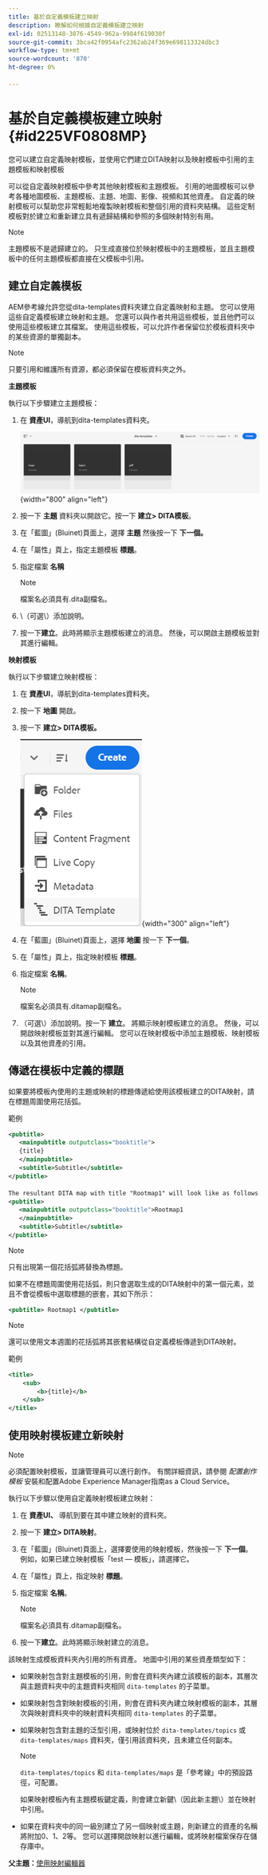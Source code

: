```yaml
---
title: 基於自定義模板建立映射
description: 瞭解如何根據自定義模板建立映射
exl-id: 02513148-3876-4549-962a-9984f619030f
source-git-commit: 3bca42f0954afc2362ab24f369e698113324dbc3
workflow-type: tm+mt
source-wordcount: '870'
ht-degree: 0%

---
```


# 基於自定義模板建立映射 {#id225VF0808MP}

您可以建立自定義映射模板，並使用它們建立DITA映射以及映射模板中引用的主題模板和映射模板

可以從自定義映射模板中參考其他映射模板和主題模板。 引用的地圖模板可以參考各種地圖模板、主題模板、主題、地圖、影像、視頻和其他資產。 自定義的映射模板可以幫助您非常輕鬆地複製映射模板和整個引用的資料夾結構。 這些定制模板對於建立和重新建立具有遞歸結構和參照的多個映射特別有用。

>[!NOTE]
>
> 主題模板不是遞歸建立的。 只生成直接位於映射模板中的主題模板，並且主題模板中的任何主題模板都直接在父模板中引用。

## 建立自定義模板

AEM參考線允許您從dita-templates資料夾建立自定義映射和主題。 您可以使用這些自定義模板建立映射和主題。 您還可以與作者共用這些模板，並且他們可以使用這些模板建立其檔案。 使用這些模板，可以允許作者保留位於模板資料夾中的某些資源的單獨副本。

>[!NOTE]
>
> 只要引用和維護所有資源，都必須保留在模板資料夾之外。

**主題模板**

執行以下步驟建立主題模板：

1. 在 **資產UI**，導航到dita-templates資料夾。

   ![](images/dita-templates.png){width="800" align="left"}

1. 按一下 **主題** 資料夾以開啟它。按一下 **建立\> DITA模板**。
1. 在「藍圖」(Bluinet)頁面上，選擇 **主題** 然後按一下 **下一個。**
1. 在「屬性」頁上，指定主題模板 **標題**。
1. 指定檔案 **名稱**

   >[!NOTE]
   >
   > 檔案名必須具有.dita副檔名。

1. \（可選\）添加說明。
1. 按一下&#x200B;**建立**。此時將顯示主題模板建立的消息。 然後，可以開啟主題模板並對其進行編輯。

**映射模板**

執行以下步驟建立映射模板：

1. 在 **資產UI**，導航到dita-templates資料夾。
1. 按一下 **地圖** 開啟。
1. 按一下 **建立\> DITA模板。**

   ![](images/create-dita-template.png){width="300" align="left"}

1. 在「藍圖」(Bluinet)頁面上，選擇 **地圖** 按一下 **下一個**。
1. 在「屬性」頁上，指定映射模板 **標題**。
1. 指定檔案 **名稱**。

   >[!NOTE]
   >
   > 檔案名必須具有.ditamap副檔名。

1. （可選\）添加說明。按一下 **建立**。 將顯示映射模板建立的消息。 然後，可以開啟映射模板並對其進行編輯。 您可以在映射模板中添加主題模板、映射模板以及其他資產的引用。

## 傳遞在模板中定義的標題

如果要將模板內使用的主題或映射的標題傳遞給使用該模板建立的DITA映射，請在標題周圍使用花括弧。

範例

```XML
<pubtitle>
   <mainpubtitle outputclass="booktitle">
   {title}
   </mainpubtitle>
   <subtitle>Subtitle</subtitle>
</pubtitle>

The resultant DITA map with title "Rootmap1" will look like as follows:
<pubtitle>
   <mainpubtitle outputclass="booktitle">Rootmap1
   </mainpubtitle>
   <subtitle>Subtitle</subtitle>
</pubtitle>
```

>[!NOTE]
> 只有出現第一個花括弧將替換為標題。

如果不在標題周圍使用花括弧，則只會選取生成的DITA映射中的第一個元素，並且不會從模板中選取標題的嵌套，其如下所示：

```XML
<pubtitle> Rootmap1 </pubtitle>
```

>[!NOTE]
> 還可以使用文本週圍的花括弧將其嵌套結構從自定義模板傳遞到DITA映射。

範例

```XML
<title>    
    <sub>        
        <b>{title}</b>    
    </sub>
</title>
```

## 使用映射模板建立新映射

>[!NOTE]
>
> 必須配置映射模板，並讓管理員可以進行創作。 有關詳細資訊，請參閱 *配置創作模板* 安裝和配置Adobe Experience Manager指南as a Cloud Service。

執行以下步驟以使用自定義映射模板建立映射：

1. 在 **資產UI、** 導航到要在其中建立映射的資料夾。
1. 按一下 **建立\> DITA映射**。
1. 在「藍圖」(Bluinet)頁面上，選擇要使用的映射模板，然後按一下 **下一個**。 例如，如果已建立映射模板「test — 模板」，請選擇它。
1. 在「屬性」頁上，指定映射 **標題**。
1. 指定檔案 **名稱**。

   >[!NOTE]
   >
   > 檔案名必須具有.ditamap副檔名。

1. 按一下&#x200B;**建立**。此時將顯示映射建立的消息。


該映射生成模板資料夾內引用的所有資產。 地圖中引用的某些資產類型如下：

- 如果映射包含對主題模板的引用，則會在資料夾內建立該模板的副本，其層次與主題資料夾中的主題資料夾相同 `dita-templates` 的子菜單。
- 如果映射包含對映射模板的引用，則會在資料夾內建立映射模板的副本，其層次與映射資料夾中的映射資料夾相同 `dita-templates` 的子菜單。
- 如果映射包含對主題的泛型引用，或映射位於 `dita-templates/topics` 或 `dita-templates/maps` 資料夾，僅引用該資料夾，且未建立任何副本。

   >[!NOTE]
   >
   > `dita-templates/topics` 和 `dita-templates/maps` 是「參考線」中的預設路徑，可配置。


   如果映射模板內有主題模板鍵定義，則會建立新鍵\（因此新主題\）並在映射中引用。

- 如果在資料夾中的同一級別建立了另一個映射或主題，則新建立的資產的名稱將附加0、1、2等。 您可以選擇開啟映射以進行編輯，或將映射檔案保存在儲存庫中。

**父主題：**[&#x200B;使用映射編輯器](map-editor.md)
